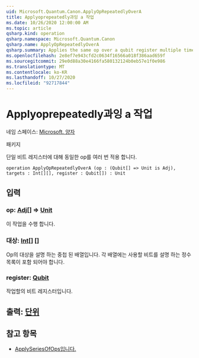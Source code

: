 ```yaml
---
uid: Microsoft.Quantum.Canon.ApplyOpRepeatedlyOverA
title: Applyoprepeatedly과잉 a 작업
ms.date: 10/26/2020 12:00:00 AM
ms.topic: article
qsharp.kind: operation
qsharp.namespace: Microsoft.Quantum.Canon
qsharp.name: ApplyOpRepeatedlyOverA
qsharp.summary: Applies the same op over a qubit register multiple times.
ms.openlocfilehash: 2e8ef7e943cfd2c0634f16566a018f386aad659f
ms.sourcegitcommit: 29e0d88a30e4166fa580132124b0eb57e1f0e986
ms.translationtype: MT
ms.contentlocale: ko-KR
ms.lasthandoff: 10/27/2020
ms.locfileid: "92717844"
---
```

# <a name="applyoprepeatedlyovera-operation"></a>Applyoprepeatedly과잉 a 작업

네임 스페이스: [Microsoft. 양자](xref:Microsoft.Quantum.Canon)

패키지 [](https://nuget.org/packages/)


단일 비트 레지스터에 대해 동일한 op를 여러 번 적용 합니다.

```qsharp
operation ApplyOpRepeatedlyOverA (op : (Qubit[] => Unit is Adj), targets : Int[][], register : Qubit[]) : Unit
```


## <a name="input"></a>입력

### <a name="op--qubit--unit-adj"></a>op: [Adj](xref:microsoft.quantum.lang-ref.qubit)[] => [Unit](xref:microsoft.quantum.lang-ref.unit)

이 작업을 수행 합니다.


### <a name="targets--int"></a>대상: [Int](xref:microsoft.quantum.lang-ref.int)[] []

Op의 대상을 설명 하는 중첩 된 배열입니다. 각 배열에는 사용할 비트를 설명 하는 정수 목록이 포함 되어야 합니다.


### <a name="register--qubit"></a>register: [Qubit](xref:microsoft.quantum.lang-ref.qubit)

작업할의 비트 레지스터입니다.



## <a name="output--unit"></a>출력: [단위](xref:microsoft.quantum.lang-ref.unit)



## <a name="see-also"></a>참고 항목

- [ApplySeriesOfOps입니다.](xref:Microsoft.Quantum.Canon.ApplySeriesOfOps)
